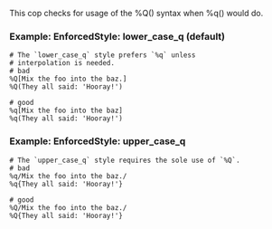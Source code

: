 This cop checks for usage of the %Q() syntax when %q() would do.

### Example: EnforcedStyle: lower_case_q (default)
    # The `lower_case_q` style prefers `%q` unless
    # interpolation is needed.
    # bad
    %Q[Mix the foo into the baz.]
    %Q(They all said: 'Hooray!')

    # good
    %q[Mix the foo into the baz]
    %q(They all said: 'Hooray!')

### Example: EnforcedStyle: upper_case_q
    # The `upper_case_q` style requires the sole use of `%Q`.
    # bad
    %q/Mix the foo into the baz./
    %q{They all said: 'Hooray!'}

    # good
    %Q/Mix the foo into the baz./
    %Q{They all said: 'Hooray!'}